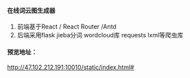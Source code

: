 #### 在线词云图生成器

1. 前端基于React / React Router /Antd
2. 后端采用flask jieba分词 wordcloud库 requests lxml等爬虫库

#### 预览地址：

http://47.102.212.191:10010/static/index.html#

 